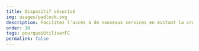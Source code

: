 ```yaml
---
title: Dispositif sécurisé
img: usages/padlock.svg
description: Facilitez l'accès à de nouveaux services en évitant la création d'identifiants dédiés
order: 10
tags: pourquoiUtiliserFC
permalink: false
---
```

